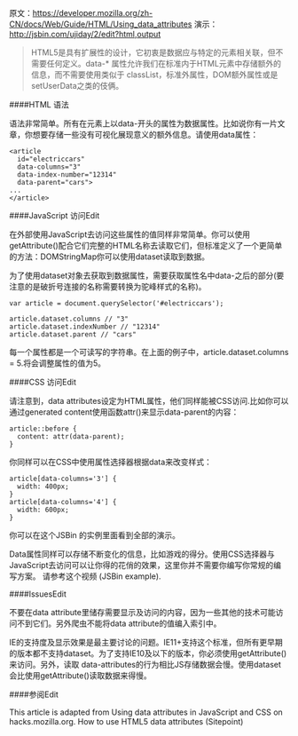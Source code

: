 原文：https://developer.mozilla.org/zh-CN/docs/Web/Guide/HTML/Using_data_attributes
演示：http://jsbin.com/ujiday/2/edit?html,output
>HTML5是具有扩展性的设计，它初衷是数据应与特定的元素相关联，但不需要任何定义。data-* 属性允许我们在标准内于HTML元素中存储额外的信息，而不需要使用类似于 classList，标准外属性，DOM额外属性或是 setUserData之类的伎俩。

####HTML 语法

语法非常简单。所有在元素上以data-开头的属性为数据属性。比如说你有一片文章，你想要存储一些没有可视化展现意义的额外信息。请使用data属性：
```
<article
  id="electriccars"
  data-columns="3"
  data-index-number="12314"
  data-parent="cars">
...
</article>
```
####JavaScript 访问Edit

在外部使用JavaScript去访问这些属性的值同样非常简单。你可以使用getAttribute()配合它们完整的HTML名称去读取它们，但标准定义了一个更简单的方法：DOMStringMap你可以使用dataset读取到数据。

为了使用dataset对象去获取到数据属性，需要获取属性名中data-之后的部分(要注意的是破折号连接的名称需要转换为驼峰样式的名称)。

`var article = document.querySelector('#electriccars');`
 
```
article.dataset.columns // "3"
article.dataset.indexNumber // "12314"
article.dataset.parent // "cars"
```
每一个属性都是一个可读写的字符串。在上面的例子中，article.dataset.columns = 5.将会调整属性的值为5。

####CSS 访问Edit

请注意到，data attributes设定为HTML属性，他们同样能被CSS访问.比如你可以通过generated content使用函数attr()来显示data-parent的内容：

```
article::before {
  content: attr(data-parent);
}
```
你同样可以在CSS中使用属性选择器根据data来改变样式：
```
article[data-columns='3'] {
  width: 400px;
}
article[data-columns='4'] {
  width: 600px;
}
```
你可以在这个JSBin 的实例里面看到全部的演示。

 

Data属性同样可以存储不断变化的信息，比如游戏的得分。使用CSS选择器与JavaScript去访问可以让你得的花俏的效果，这里你并不需要你编写你常规的编写方案。 请参考这个视频  (JSBin example).

####IssuesEdit

不要在data attribute里储存需要显示及访问的内容，因为一些其他的技术可能访问不到它们。另外爬虫不能将data attribute的值编入索引中。

IE的支持度及显示效果是最主要讨论的问题。IE11+支持这个标准，但所有更早期的版本都不支持dataset。为了支持IE10及以下的版本，你必须使用getAttribute() 来访问。另外，读取 data-attributes的行为相比JS存储数据会慢。使用dataset 会比使用getAttribute()读取数据来得慢。

####参阅Edit

 
This article is adapted from Using data attributes in JavaScript and CSS on hacks.mozilla.org.
How to use HTML5 data attributes (Sitepoint)